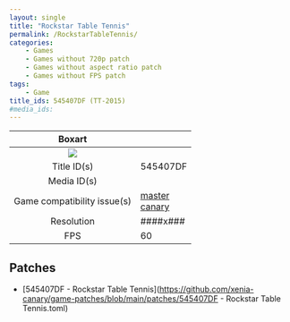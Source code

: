 ```yaml
---
layout: single
title: "Rockstar Table Tennis"
permalink: /RockstarTableTennis/
categories:
    - Games
    - Games without 720p patch
    - Games without aspect ratio patch
    - Games without FPS patch
tags:
    - Game
title_ids: 545407DF (TT-2015)
#media_ids:
---
```


| Boxart                      |                                                                            |
| :----:                      | :-                                                                         |
| ![](https://download-ssl.xbox.com/content/images/66acd000-77fe-1000-9115-d802545407df/1033/boxartlg.jpg) |
| Title ID(s)                 | 545407DF                                                                   |
| Media ID(s)                 |                                                                    |
| Game compatibility issue(s) | [master](https://github.com/xenia-project/game-compatibility/issues/)<br>[canary](https://github.com/xenia-canary/game-compatibility/issues/) |
| Resolution                  | ####x###                                                                   |
| FPS                         | 60                                                                         |

## Patches
* [545407DF - Rockstar Table Tennis](https://github.com/xenia-canary/game-patches/blob/main/patches/545407DF - Rockstar Table Tennis.toml)

<!--This page was generated by a script. You can remove this comment once the page is verified to be free of mistakes.-->
